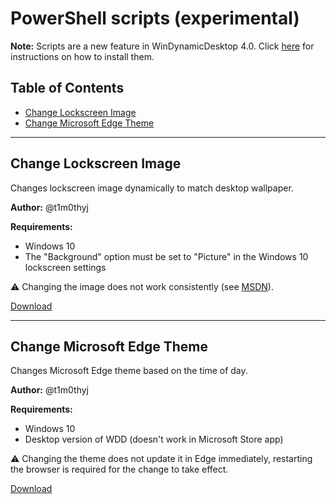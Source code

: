 # PowerShell scripts (experimental)

**Note:** Scripts are a new feature in WinDynamicDesktop 4.0. Click [here](https://github.com/t1m0thyj/WinDynamicDesktop/wiki/Installing-scripts) for instructions on how to install them.

## Table of Contents

- [Change Lockscreen Image](#change-lockscreen-image)
- [Change Microsoft Edge Theme](#change-microsoft-edge-theme)

---

## Change Lockscreen Image

Changes lockscreen image dynamically to match desktop wallpaper.

**Author:** @t1m0thyj

**Requirements:**
- Windows 10
- The "Background" option must be set to "Picture" in the Windows 10 lockscreen settings

⚠️ Changing the image does not work consistently (see [MSDN](https://social.msdn.microsoft.com/Forums/vstudio/en-US/c5f7e014-a1a1-4d62-b550-7976381d62cd/change-windows-8-lockscreen-image-with-wpfservice-only-works-once?forum=wpf)).

[Download](/experimental/ChangeLockscreenImage.ps1?raw=true)

---

## Change Microsoft Edge Theme

Changes Microsoft Edge theme based on the time of day.

**Author:** @t1m0thyj

**Requirements:**
- Windows 10
- Desktop version of WDD (doesn't work in Microsoft Store app)

⚠️ Changing the theme does not update it in Edge immediately, restarting the browser is required for the change to take effect.

[Download](/experimental/ChangeMicrosoftEdgeTheme.ps1?raw=true)
